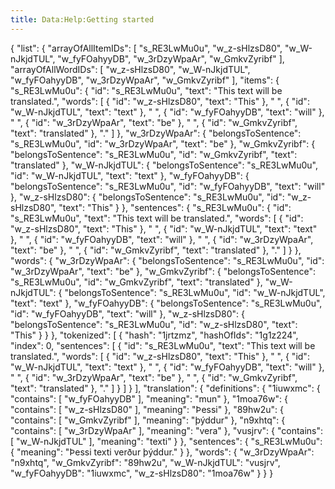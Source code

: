 ```yaml
---
title: Data:Help:Getting started
---
```


{
    "list": {
        "arrayOfAllItemIDs": [
            "s_RE3LwMu0u",
            "w_z-sHlzsD80",
            "w_W-nJkjdTUL",
            "w_fyFOahyyDB",
            "w_3rDzyWpaAr",
            "w_GmkvZyribf"
        ],
        "arrayOfAllWordIDs": [
            "w_z-sHlzsD80",
            "w_W-nJkjdTUL",
            "w_fyFOahyyDB",
            "w_3rDzyWpaAr",
            "w_GmkvZyribf"
        ],
        "items": {
            "s_RE3LwMu0u": {
                "id": "s_RE3LwMu0u",
                "text": "This text will be translated.",
                "words": [
                    {
                        "id": "w_z-sHlzsD80",
                        "text": "This"
                    },
                    " ",
                    {
                        "id": "w_W-nJkjdTUL",
                        "text": "text"
                    },
                    " ",
                    {
                        "id": "w_fyFOahyyDB",
                        "text": "will"
                    },
                    " ",
                    {
                        "id": "w_3rDzyWpaAr",
                        "text": "be"
                    },
                    " ",
                    {
                        "id": "w_GmkvZyribf",
                        "text": "translated"
                    },
                    "."
                ]
            },
            "w_3rDzyWpaAr": {
                "belongsToSentence": "s_RE3LwMu0u",
                "id": "w_3rDzyWpaAr",
                "text": "be"
            },
            "w_GmkvZyribf": {
                "belongsToSentence": "s_RE3LwMu0u",
                "id": "w_GmkvZyribf",
                "text": "translated"
            },
            "w_W-nJkjdTUL": {
                "belongsToSentence": "s_RE3LwMu0u",
                "id": "w_W-nJkjdTUL",
                "text": "text"
            },
            "w_fyFOahyyDB": {
                "belongsToSentence": "s_RE3LwMu0u",
                "id": "w_fyFOahyyDB",
                "text": "will"
            },
            "w_z-sHlzsD80": {
                "belongsToSentence": "s_RE3LwMu0u",
                "id": "w_z-sHlzsD80",
                "text": "This"
            }
        },
        "sentences": {
            "s_RE3LwMu0u": {
                "id": "s_RE3LwMu0u",
                "text": "This text will be translated.",
                "words": [
                    {
                        "id": "w_z-sHlzsD80",
                        "text": "This"
                    },
                    " ",
                    {
                        "id": "w_W-nJkjdTUL",
                        "text": "text"
                    },
                    " ",
                    {
                        "id": "w_fyFOahyyDB",
                        "text": "will"
                    },
                    " ",
                    {
                        "id": "w_3rDzyWpaAr",
                        "text": "be"
                    },
                    " ",
                    {
                        "id": "w_GmkvZyribf",
                        "text": "translated"
                    },
                    "."
                ]
            }
        },
        "words": {
            "w_3rDzyWpaAr": {
                "belongsToSentence": "s_RE3LwMu0u",
                "id": "w_3rDzyWpaAr",
                "text": "be"
            },
            "w_GmkvZyribf": {
                "belongsToSentence": "s_RE3LwMu0u",
                "id": "w_GmkvZyribf",
                "text": "translated"
            },
            "w_W-nJkjdTUL": {
                "belongsToSentence": "s_RE3LwMu0u",
                "id": "w_W-nJkjdTUL",
                "text": "text"
            },
            "w_fyFOahyyDB": {
                "belongsToSentence": "s_RE3LwMu0u",
                "id": "w_fyFOahyyDB",
                "text": "will"
            },
            "w_z-sHlzsD80": {
                "belongsToSentence": "s_RE3LwMu0u",
                "id": "w_z-sHlzsD80",
                "text": "This"
            }
        }
    },
    "tokenized": [
        {
            "hash": "1jrtzmz",
            "hashOfIds": "1g1z224",
            "index": 0,
            "sentences": [
                {
                    "id": "s_RE3LwMu0u",
                    "text": "This text will be translated.",
                    "words": [
                        {
                            "id": "w_z-sHlzsD80",
                            "text": "This"
                        },
                        " ",
                        {
                            "id": "w_W-nJkjdTUL",
                            "text": "text"
                        },
                        " ",
                        {
                            "id": "w_fyFOahyyDB",
                            "text": "will"
                        },
                        " ",
                        {
                            "id": "w_3rDzyWpaAr",
                            "text": "be"
                        },
                        " ",
                        {
                            "id": "w_GmkvZyribf",
                            "text": "translated"
                        },
                        "."
                    ]
                }
            ]
        }
    ],
    "translation": {
        "definitions": {
            "1iuwxmc": {
                "contains": [
                    "w_fyFOahyyDB"
                ],
                "meaning": "mun"
            },
            "1moa76w": {
                "contains": [
                    "w_z-sHlzsD80"
                ],
                "meaning": "Þessi"
            },
            "89hw2u": {
                "contains": [
                    "w_GmkvZyribf"
                ],
                "meaning": "þýddur"
            },
            "n9xhtq": {
                "contains": [
                    "w_3rDzyWpaAr"
                ],
                "meaning": "vera"
            },
            "vusjrv": {
                "contains": [
                    "w_W-nJkjdTUL"
                ],
                "meaning": "texti"
            }
        },
        "sentences": {
            "s_RE3LwMu0u": {
                "meaning": "Þessi texti verður þýddur."
            }
        },
        "words": {
            "w_3rDzyWpaAr": "n9xhtq",
            "w_GmkvZyribf": "89hw2u",
            "w_W-nJkjdTUL": "vusjrv",
            "w_fyFOahyyDB": "1iuwxmc",
            "w_z-sHlzsD80": "1moa76w"
        }
    }
}